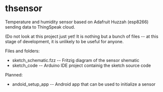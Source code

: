 # thsensor
Temperature and humidity sensor based on Adafruit Huzzah (esp8266) sending data to ThingSpeak cloud.

(Do not look at this project just yet! It is nothing but a bunch of files -- at this stage of development, it is unlikely to be useful for anyone.

Files and folders:
* sketch_schematic.fzz -- Fritzig diagram of the sensor shematic
* sketch_code -- Arduino IDE project containig the sketch source code

Planned:
* andoid_setup_app -- Android app that can be used to initialize a sensor